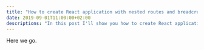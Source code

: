 ```yaml
---
title: "How to create React application with nested routes and breadcrumbs"
date: 2019-09-01T11:00:00+02:00
descriptions: "In this post I'll show you how to create React application with nested routes and breadcrumbs"
---
```


Here we go.